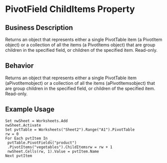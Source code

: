 # PivotField ChildItems Property

## Business Description
Returns an object that represents either a single PivotTable item (a PivotItem object) or a collection of all the items (a PivotItems object) that are group children in the specified field, or children of the specified item. Read-only.

## Behavior
Returns an object that represents either a single PivotTable item (aPivotItemobject) or a collection of all the items (aPivotItemsobject) that are group children in the specified field, or children of the specified item. Read-only.

## Example Usage
```vba
Set nwSheet = Worksheets.Add 
nwSheet.Activate 
Set pvtTable = Worksheets("Sheet2").Range("A1").PivotTable 
rw = 0 
For Each pvtItem In _ 
 pvtTable.PivotFields("product") 
 .PivotItems("vegetables").ChildItemsrw = rw + 1 
 nwSheet.Cells(rw, 1).Value = pvtItem.Name 
Next pvtItem
```